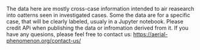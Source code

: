 The data here are mostly cross-case information intended to air reasearch into oatterns seen in investigated cases.
Some the data are for a specific case, that will be clearly labeled, usualy in a Jupyter notebook.
Please credit APi when publishing the data or infromation derived from it.
If you have any quesions, please feel free to contact us:
https://aerial-phenomenon.org/contact-us/
